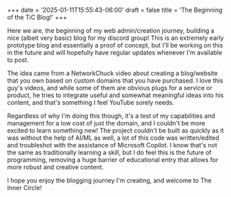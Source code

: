 +++
date = '2025-01-11T15:55:43-06:00'
draft = false
title = 'The Beginning of the TiC Blog!'
+++

Here we are, the beginning of my web admin/creation journey, building a nice (albeit very basic) blog for my discord group! This is an extremely early prototype blog and essentially a proof of concept, but I'll be working on this in the future and will hopefully have regular updates whenever I'm available to post.

The idea came from a NetworkChuck video about creating a blog/website that you own based on custom domains that you have purchased. I love this guy's videos, and while some of them are obvious plugs for a service or product, he tries to integrate useful and somewhat meaningful ideas into his content, and that's something I feel YouTube sorely needs.

Regardless of why I'm doing this though, it's a test of my capabilities and management for a low cost of just the domain, and I couldn't be more excited to learn something new! The project couldn't be built as quickly as it was without the help of AI/ML as well, a lot of this code was written/edited and troubleshot with the assistance of Microsoft Copilot. I know that's not the same as traditionally learning a skill, but I do feel this is the future of programming, removing a huge barrier of educational entry that allows for more robust and creative content.

I hope you enjoy the blogging journey I'm creating, and welcome to The Inner Circle!